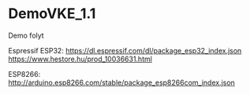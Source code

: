 # DemoVKE_1.1
Demo folyt

Espressif ESP32: https://dl.espressif.com/dl/package_esp32_index.json
https://www.hestore.hu/prod_10036631.html

ESP8266: http://arduino.esp8266.com/stable/package_esp8266com_index.json
